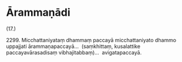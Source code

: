 

# Ārammaṇādi






(17.)

2299\. Micchattaniyataṃ dhammaṃ paccayā micchattaniyato dhammo uppajjati ārammaṇapaccayā…  (saṃkhittaṃ, kusalattike paccayavārasadisaṃ vibhajitabbaṃ)…  avigatapaccayā.



